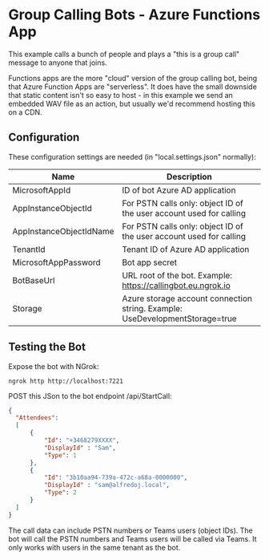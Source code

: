 # Group Calling Bots - Azure Functions App
This example calls a bunch of people and plays a "this is a group call" message to anyone that joins. 

Functions apps are the more "cloud" version of the group calling bot, being that Azure Function Apps are "serverless". It does have the small downside that static content isn't so easy to host - in this example we send an embedded WAV file as an action, but usually we'd recommend hosting this on a CDN.

## Configuration 
These configuration settings are needed (in "local.settings.json" normally):

Name | Description
--------------- | -----------
MicrosoftAppId | ID of bot Azure AD application
AppInstanceObjectId | For PSTN calls only: object ID of the user account used for calling
AppInstanceObjectIdName | For PSTN calls only: object ID of the user account used for calling
TenantId | Tenant ID of Azure AD application
MicrosoftAppPassword | Bot app secret
BotBaseUrl | URL root of the bot. Example: https://callingbot.eu.ngrok.io
Storage | Azure storage account connection string. Example: UseDevelopmentStorage=true

## Testing the Bot
Expose the bot with NGrok:
```
ngrok http http://localhost:7221
```

POST this JSon to the bot endpoint /api/StartCall:
```json
{
  "Attendees":
  [
      {
          "Id": "+3468279XXXX",
          "DisplayId" : "Sam",
          "Type": 1
      },
      {
          "Id": "3b10aa94-739a-472c-a68a-0000000",
          "DisplayId" : "sam@alfredoj.local",
          "Type": 2
      }
  ]
}

```
The call data can include PSTN numbers or Teams users (object IDs). The bot will call the PSTN numbers and Teams users will be called via Teams. It only works with users in the same tenant as the bot. 
